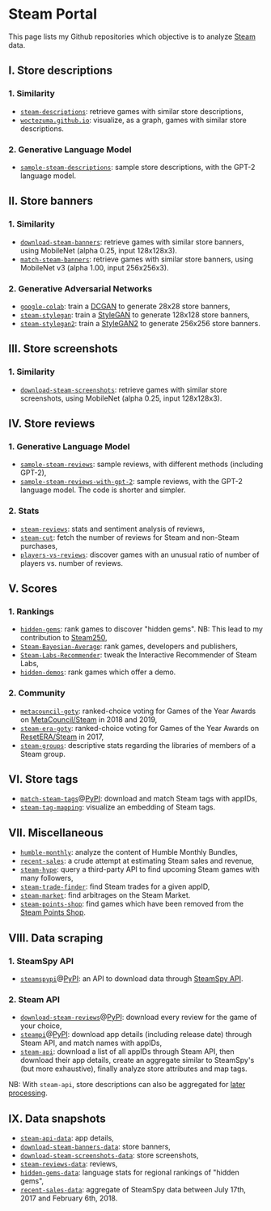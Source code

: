 # Steam Portal

This page lists my Github repositories which objective is to analyze [Steam](https://store.steampowered.com) data.

## I. Store descriptions

### 1. Similarity

-   [`steam-descriptions`](https://github.com/woctezuma/steam-descriptions): retrieve games with similar store descriptions,
-   [`woctezuma.github.io`](https://woctezuma.github.io/): visualize, as a graph, games with similar store descriptions.

### 2. Generative Language Model

-   [`sample-steam-descriptions`](https://github.com/woctezuma/sample-steam-descriptions): sample store descriptions, with the GPT-2 language model.

## II. Store banners

### 1. Similarity

-   [`download-steam-banners`](https://github.com/woctezuma/download-steam-banners): retrieve games with similar store banners, using MobileNet (alpha 0.25, input 128x128x3).
-   [`match-steam-banners`](https://github.com/woctezuma/match-steam-banners): retrieve games with similar store banners, using MobileNet v3 (alpha 1.00, input 256x256x3).

### 2. Generative Adversarial Networks

-   [`google-colab`](https://github.com/woctezuma/google-colab): train a [DCGAN](https://arxiv.org/abs/1511.06434) to generate 28x28 store banners,
-   [`steam-stylegan`](https://github.com/woctezuma/steam-stylegan): train a [StyleGAN](https://arxiv.org/abs/1812.04948) to generate 128x128 store banners,
-   [`steam-stylegan2`](https://github.com/woctezuma/steam-stylegan2): train a [StyleGAN2](http://arxiv.org/abs/1912.04958) to generate 256x256 store banners.

## III. Store screenshots

### 1. Similarity

-   [`download-steam-screenshots`](https://github.com/woctezuma/download-steam-screenshots): retrieve games with similar store screenshots, using MobileNet (alpha 0.25, input 128x128x3).

## IV. Store reviews

### 1. Generative Language Model

-   [`sample-steam-reviews`](https://github.com/woctezuma/sample-steam-reviews): sample reviews, with different methods (including GPT-2),
-   [`sample-steam-reviews-with-gpt-2`](https://github.com/woctezuma/sample-steam-reviews-with-gpt-2): sample reviews, with the GPT-2 language model. The code is shorter and simpler.

### 2. Stats

-   [`steam-reviews`](https://github.com/woctezuma/steam-reviews): stats and sentiment analysis of reviews,
-   [`steam-cut`](https://github.com/woctezuma/steam-cut): fetch the number of reviews for Steam and non-Steam purchases,
-   [`players-vs-reviews`](https://github.com/woctezuma/players-vs-reviews): discover games with an unusual ratio of number of players vs. number of reviews.

## V. Scores

### 1. Rankings

-   [`hidden-gems`](https://github.com/woctezuma/hidden-gems): rank games to discover "hidden gems". NB: This lead to my contribution to [Steam250](https://steam250.com/contributors),
-   [`Steam-Bayesian-Average`](https://github.com/woctezuma/Steam-Bayesian-Average): rank games, developers and publishers,
-   [`Steam-Labs-Recommender`](https://github.com/woctezuma/steam-labs-recommender): tweak the Interactive Recommender of Steam Labs,
-   [`hidden-demos`](https://github.com/woctezuma/hidden-demos): rank games which offer a demo.

### 2. Community

-   [`metacouncil-goty`](https://github.com/woctezuma/metacouncil-goty): ranked-choice voting for Games of the Year Awards on [MetaCouncil/Steam](https://metacouncil.com) in 2018 and 2019,
-   [`steam-era-goty`](https://github.com/woctezuma/steam-era-goty): ranked-choice voting for Games of the Year Awards on [ResetERA/Steam](https://resetera.com) in 2017,
-   [`steam-groups`](https://github.com/woctezuma/steam-groups): descriptive stats regarding the libraries of members of a Steam group.

## VI. Store tags

-   [`match-steam-tags`](https://github.com/woctezuma/match-steam-tags)@[PyPI](https://pypi.org/project/steamtags/): download and match Steam tags with appIDs,
-   [`steam-tag-mapping`](https://github.com/woctezuma/steam-tag-mapping): visualize an embedding of Steam tags.

## VII. Miscellaneous

-   [`humble-monthly`](https://github.com/woctezuma/humble-monthly): analyze the content of Humble Monthly Bundles,
-   [`recent-sales`](https://github.com/woctezuma/recent-sales): a crude attempt at estimating Steam sales and revenue,
-   [`steam-hype`](https://github.com/woctezuma/steam-hype): query a third-party API to find upcoming Steam games with many followers,
-   [`steam-trade-finder`](https://github.com/woctezuma/steam-trade-finder): find Steam trades for a given appID,
-   [`steam-market`](https://github.com/woctezuma/steam-market): find arbitrages on the Steam Market.
-   [`steam-points-shop`](https://github.com/woctezuma/steam-points-shop): find games which have been removed from the [Steam Points Shop](https://store.steampowered.com/points/shop/).

## VIII. Data scraping

### 1. SteamSpy API

-   [`steamspypi`](https://github.com/woctezuma/steamspypi)@[PyPI](https://pypi.org/project/steamspypi/): an API to download data through [SteamSpy API](https://steamspy.com/api.php).

### 2. Steam API

-   [`download-steam-reviews`](https://github.com/woctezuma/download-steam-reviews)@[PyPI](https://pypi.org/project/steamreviews/): download every review for the game of your choice,
-   [`steampi`](https://github.com/woctezuma/steampi)@[PyPI](https://pypi.org/project/steampi/): download app details (including release date) through Steam API, and match names with appIDs,
-   [`steam-api`](https://github.com/woctezuma/steam-api): download a list of all appIDs through Steam API, then download their app details, create an aggregate similar to SteamSpy's (but more exhaustive), finally analyze store attributes and map tags.

NB: With `steam-api`, store descriptions can also be aggregated for [later processing](https://github.com/woctezuma/steam-portal#i-store-descriptions).

## IX. Data snapshots

-   [`steam-api-data`](https://github.com/woctezuma/steam-api-data): app details,
-   [`download-steam-banners-data`](https://github.com/woctezuma/download-steam-banners-data): store banners,
-   [`download-steam-screenshots-data`](https://github.com/woctezuma/download-steam-screenshots-data): store screenshots,
-   [`steam-reviews-data`](https://github.com/woctezuma/steam-reviews-data): reviews,
-   [`hidden-gems-data`](https://github.com/woctezuma/hidden-gems-data): language stats for regional rankings of "hidden gems",
-   [`recent-sales-data`](https://github.com/woctezuma/recent-sales-data): aggregate of SteamSpy data between July 17th, 2017 and February 6th, 2018.
